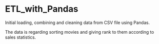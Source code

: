 # ETL_with_Pandas
Initial loading, combining and cleaning data from CSV file using Pandas.

The data is regarding sorting movies and giving rank to them according to sales statistics.

